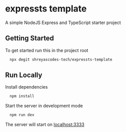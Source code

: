 
# expressts template

A simple NodeJS Express and TypeScript starter project



## Getting Started

To get started run this in the project root

```bash
  npx degit shreyascodes-tech/expressts-template
```
    
## Run Locally
Install dependencies

```bash
  npm install
```

Start the server in development mode

```bash
  npm run dev
```
The server will start on [localhost:3333](http://localhost:3333)